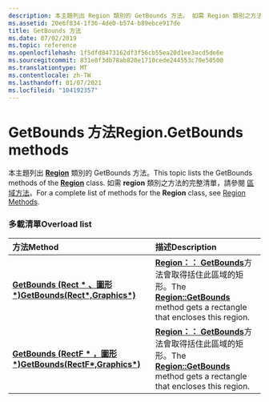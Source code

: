 ```yaml
---
description: 本主題列出 Region 類別的 GetBounds 方法。 如需 Region 類別之方法的完整清單，請參閱區域方法。
ms.assetid: 20e6f834-1f36-4de0-b574-b89ebce917de
title: GetBounds 方法
ms.date: 07/02/2019
ms.topic: reference
ms.openlocfilehash: 1f5dfd8473162df3f56cb55ea20d1ee3acd5de6e
ms.sourcegitcommit: 831e8f3db78ab820e1710cede244553c70e50500
ms.translationtype: MT
ms.contentlocale: zh-TW
ms.lasthandoff: 01/07/2021
ms.locfileid: "104192357"
---
```

# <a name="regiongetbounds-methods"></a><span data-ttu-id="77c66-104">GetBounds 方法</span><span class="sxs-lookup"><span data-stu-id="77c66-104">Region.GetBounds methods</span></span>

<span data-ttu-id="77c66-105">本主題列出 [**Region**](/windows/win32/api/gdiplusheaders/nl-gdiplusheaders-region) 類別的 GetBounds 方法。</span><span class="sxs-lookup"><span data-stu-id="77c66-105">This topic lists the GetBounds methods of the [**Region**](/windows/win32/api/gdiplusheaders/nl-gdiplusheaders-region) class.</span></span> <span data-ttu-id="77c66-106">如需 **region** 類別之方法的完整清單，請參閱 [區域方法](-gdiplus-class-region-methods.md)。</span><span class="sxs-lookup"><span data-stu-id="77c66-106">For a complete list of methods for the **Region** class, see [Region Methods](-gdiplus-class-region-methods.md).</span></span>

### <a name="overload-list"></a><span data-ttu-id="77c66-107">多載清單</span><span class="sxs-lookup"><span data-stu-id="77c66-107">Overload list</span></span>



| <span data-ttu-id="77c66-108">方法</span><span class="sxs-lookup"><span data-stu-id="77c66-108">Method</span></span>                                                                                          | <span data-ttu-id="77c66-109">描述</span><span class="sxs-lookup"><span data-stu-id="77c66-109">Description</span></span>                                                                                                                                            |
|:------------------------------------------------------------------------------------------------|:-------------------------------------------------------------------------------------------------------------------------------------------------------|
| <span data-ttu-id="77c66-110">[**GetBounds (Rect \* 、圖形 \*)**](/previous-versions//ms534816(v=vs.85))</span><span class="sxs-lookup"><span data-stu-id="77c66-110">[**GetBounds(Rect\*,Graphics\*)**](/previous-versions//ms534816(v=vs.85))</span></span>   | <span data-ttu-id="77c66-111">[**Region：： GetBounds**](/previous-versions//ms534816(v=vs.85))方法會取得括住此區域的矩形。</span><span class="sxs-lookup"><span data-stu-id="77c66-111">The [**Region::GetBounds**](/previous-versions//ms534816(v=vs.85)) method gets a rectangle that encloses this region.</span></span><br/>   |
| <span data-ttu-id="77c66-112">[**GetBounds (RectF \* ，圖形 \*)**](/windows/win32/api/gdiplusheaders/nf-gdiplusheaders-region-getbounds(outrectf_inconstgraphics))</span><span class="sxs-lookup"><span data-stu-id="77c66-112">[**GetBounds(RectF\*,Graphics\*)**](/windows/win32/api/gdiplusheaders/nf-gdiplusheaders-region-getbounds(outrectf_inconstgraphics))</span></span> | <span data-ttu-id="77c66-113">[**Region：： GetBounds**](/windows/win32/api/gdiplusheaders/nf-gdiplusheaders-region-getbounds(outrectf_inconstgraphics))方法會取得括住此區域的矩形。</span><span class="sxs-lookup"><span data-stu-id="77c66-113">The [**Region::GetBounds**](/windows/win32/api/gdiplusheaders/nf-gdiplusheaders-region-getbounds(outrectf_inconstgraphics)) method gets a rectangle that encloses this region.</span></span> <br/> |



 

 

